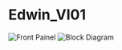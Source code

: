 # Edwin_VI01

![Front Painel](https://user-images.githubusercontent.com/48916600/57738462-f7b3e280-7685-11e9-8843-6eb75c076aa6.PNG)
![Block Diagram](https://user-images.githubusercontent.com/48916600/57738463-f7b3e280-7685-11e9-8269-da18a38e0f82.PNG)
